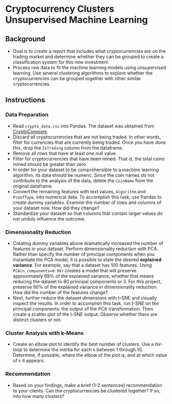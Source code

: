 # Cryptocurrency Clusters Unsupervised Machine Learning
## Background

- Goal is to create a report that includes what cryptocurrencies are on the trading market and determine whether they can be grouped to create a classification system for this new investment.
-  Process raw data to fit the machine learning models using unsupervised learning. Use several clustering algorithms to explore whether the cryptocurrencies can be grouped together with other similar cryptocurrencies. 

## Instructions

### Data Preparation

- Read `crypto_data.csv` into Pandas. The dataset was obtained from [CryptoCompare](https://min-api.cryptocompare.com/data/all/coinlist).
- Discard all cryptocurrencies that are not being traded. In other words, filter for currencies that are currently being traded. Once you have done this, drop the `IsTrading` column from the dataframe.
- Remove all rows that have at least one null value.
- Filter for cryptocurrencies that have been mined. That is, the total coins mined should be greater than zero.
- In order for your dataset to be comprehensible to a machine learning algorithm, its data should be numeric. Since the coin names do not contribute to the analysis of the data, delete the `CoinName` from the original dataframe.
- Convert the remaining features with text values, `Algorithm` and `ProofType`, into numerical data. To accomplish this task, use Pandas to create dummy variables. Examine the number of rows and columns of your dataset now. How did they change?
- Standardize your dataset so that columns that contain larger values do not unduly influence the outcome.

### Dimensionality Reduction

- Creating dummy variables above dramatically increased the number of features in your dataset. Perform dimensionality reduction with PCA. Rather than specify the number of principal components when you instantiate the PCA model, it is possible to state the desired **explained variance**. For example, say that a dataset has 100 features. Using `PCA(n_components=0.99)` creates a model that will preserve approximately 99% of the explained variance, whether that means reducing the dataset to 80 principal components or 3. For this project, preserve 90% of the explained variance in dimensionality reduction. How did the number of the features change?
- Next, further reduce the dataset dimensions with t-SNE and visually inspect the results. In order to accomplish this task, run t-SNE on the principal components: the output of the PCA transformation. Then create a scatter plot of the t-SNE output. Observe whether there are distinct clusters or not.

### Cluster Analysis with k-Means

- Create an elbow plot to identify the best number of clusters. Use a for-loop to determine the inertia for each `k` between 1 through 10. Determine, if possible, where the elbow of the plot is, and at which value of `k` it appears.

### Recommendation

- Based on your findings, make a brief (1-2 sentences) recommendation to your clients. Can the cryptocurrencies be clustered together? If so, into how many clusters?

